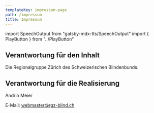 ```yaml
---
templateKey: impressum-page
path: /impressum
title: Impressum
---
```

import SpeechOutput from "gatsby-mdx-tts/SpeechOutput"
import { PlayButton } from "../PlayButton"

<SpeechOutput id="impressum-page" customPlayButton={PlayButton}>

## Verantwortung für den Inhalt

Die Regionalgruppe Zürich des Schweizerischen Blindenbunds.

## Verantwortung für die Realisierung

Andrin Meier

E-Mail: webmaster@rgz-blind.ch

</SpeechOutput>